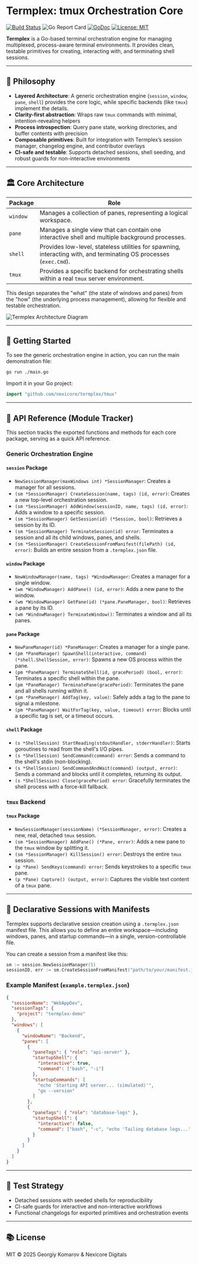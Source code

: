 # Termplex: tmux Orchestration Core

[![Build Status](https://github.com/owen-6936/termplex/actions/workflows/ci.yml/badge.svg)](https://github.com/owen-6936/termplex/actions/workflows/ci.yml)
![Go Report Card](https://goreportcard.com/badge/github.com/owen-6936/termplex?t=1)
[![GoDoc](https://godoc.org/github.com/owen-6936/termplex?status.svg)](https://godoc.org/github.com/owen-6936/termplex)
[![License: MIT](https://img.shields.io/badge/License-MIT-yellow.svg)](https://opensource.org/licenses/MIT)

**Termplex** is a Go-based terminal orchestration engine for managing multiplexed, process-aware terminal environments. It provides clean, testable primitives for creating, interacting with, and terminating shell sessions.

---

## 🧠 Philosophy

- **Layered Architecture**: A generic orchestration engine (`session`, `window`, `pane`, `shell`) provides the core logic, while specific backends (like `tmux`) implement the details.
- **Clarity-first abstraction**: Wraps raw `tmux` commands with minimal, intention-revealing helpers
- **Process introspection**: Query pane state, working directories, and buffer contents with precision
- **Composable primitives**: Built for integration with Termplex’s session manager, changelog engine, and contributor overlays
- **CI-safe and testable**: Supports detached sessions, shell seeding, and robust guards for non-interactive environments

---

## 🏛️ Core Architecture

| Package         | Role                                                                                             |
|-----------------|--------------------------------------------------------------------------------------------------|
| `window`        | Manages a collection of panes, representing a logical workspace.                                 |
| `pane`          | Manages a single view that can contain one interactive shell and multiple background processes.    |
| `shell`         | Provides low-level, stateless utilities for spawning, interacting with, and terminating OS processes (`exec.Cmd`). |
| `tmux`          | Provides a specific backend for orchestrating shells within a real `tmux` server environment.      |

This design separates the "what" (the state of windows and panes) from the "how" (the underlying process management), allowing for flexible and testable orchestration.

![Termplex Architecture Diagram](termplex-design.svg)

---

## 🚀 Getting Started

To see the generic orchestration engine in action, you can run the main demonstration file:

```bash
go run ./main.go
```

Import it in your Go project:

```go
import "github.com/nexicore/termplex/tmux"
```

---

## 🔧 API Reference (Module Tracker)

This section tracks the exported functions and methods for each core package, serving as a quick API reference.

### Generic Orchestration Engine

#### `session` Package

- `NewSessionManager(maxWindows int) *SessionManager`: Creates a manager for all sessions.
- `(sm *SessionManager) CreateSession(name, tags) (id, error)`: Creates a new top-level orchestration session.
- `(sm *SessionManager) AddWindow(sessionID, name, tags) (id, error)`: Adds a window to a specific session.
- `(sm *SessionManager) GetSession(id) (*Session, bool)`: Retrieves a session by its ID.
- `(sm *SessionManager) TerminateSession(id) error`: Terminates a session and all its child windows, panes, and shells.
- `(sm *SessionManager) CreateSessionFromManifest(filePath) (id, error)`: Builds an entire session from a `.termplex.json` file.

#### `window` Package

- `NewWindowManager(name, tags) *WindowManager`: Creates a manager for a single window.
- `(wm *WindowManager) AddPane() (id, error)`: Adds a new pane to the window.
- `(wm *WindowManager) GetPane(id) (*pane.PaneManager, bool)`: Retrieves a pane by its ID.
- `(wm *WindowManager) TerminateWindow()`: Terminates a window and all its panes.

#### `pane` Package

- `NewPaneManager(id) *PaneManager`: Creates a manager for a single pane.
- `(pm *PaneManager) SpawnShell(interactive, command) (*shell.ShellSession, error)`: Spawns a new OS process within the pane.
- `(pm *PaneManager) TerminateShell(id, gracePeriod) (bool, error)`: Terminates a specific shell within the pane.
- `(pm *PaneManager) TerminatePane(gracePeriod)`: Terminates the pane and all shells running within it.
- `(pm *PaneManager) AddTag(key, value)`: Safely adds a tag to the pane to signal a milestone.
- `(pm *PaneManager) WaitForTag(key, value, timeout) error`: Blocks until a specific tag is set, or a timeout occurs.

#### `shell` Package

- `(s *ShellSession) StartReading(stdoutHandler, stderrHandler)`: Starts goroutines to read from the shell's I/O pipes.
- `(s *ShellSession) SendCommand(command) error`: Sends a command to the shell's stdin (non-blocking).
- `(s *ShellSession) SendCommandAndWait(command) (output, error)`: Sends a command and blocks until it completes, returning its output.
- `(s *ShellSession) Close(gracePeriod) error`: Gracefully terminates the shell process with a force-kill fallback.

### `tmux` Backend

#### `tmux` Package

- `NewSessionManager(sessionName) (*SessionManager, error)`: Creates a new, real, detached `tmux` session.
- `(sm *SessionManager) AddPane() (*Pane, error)`: Adds a new pane to the `tmux` window by splitting it.
- `(sm *SessionManager) KillSession() error`: Destroys the entire `tmux` session.
- `(p *Pane) SendKeys(command) error`: Sends keystrokes to a specific `tmux` pane.
- `(p *Pane) Capture() (output, error)`: Captures the visible text content of a `tmux` pane.

---

## 📄 Declarative Sessions with Manifests

Termplex supports declarative session creation using a `.termplex.json` manifest file. This allows you to define an entire workspace—including windows, panes, and startup commands—in a single, version-controllable file.

You can create a session from a manifest like this:

```go
sm := session.NewSessionManager(5)
sessionID, err := sm.CreateSessionFromManifest("path/to/your/manifest.json")
```

### Example Manifest (`example.termplex.json`)

```json
{
  "sessionName": "WebAppDev",
  "sessionTags": {
    "project": "termplex-demo"
  },
  "windows": [
    {
      "windowName": "Backend",
      "panes": [
        {
          "paneTags": { "role": "api-server" },
          "startupShell": {
            "interactive": true,
            "command": ["bash", "-i"]
          },
          "startupCommands": [
            "echo 'Starting API server... (simulated)'",
            "go --version"
          ]
        },
        {
          "paneTags": { "role": "database-logs" },
          "startupShell": {
            "interactive": false,
            "command": ["bash", "-c", "echo 'Tailing database logs...'; sleep 2"]
          }
        }
      ]
    }
  ]
}
```

---

## 🧪 Test Strategy

- Detached sessions with seeded shells for reproducibility
- CI-safe guards for interactive and non-interactive workflows
- Functional changelogs for exported primitives and orchestration events

---

## 📚 License

MIT © 2025 Georgiy Komarov & Nexicore Digitals
